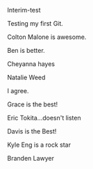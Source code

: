 Interim-test


Testing my first Git.

Colton Malone is awesome.

Ben is better.

Cheyanna hayes


Natalie Weed

I agree.

Grace is the best!

Eric Tokita...doesn't listen


Davis is the Best!

Kyle Eng is a rock star

Branden Lawyer
